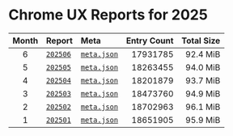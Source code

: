 # Chrome UX Reports for 2025

| Month | Report | Meta | Entry Count | Total Size |
|:-----:|:-------|:-----|------------:|-----------:|
| 6 | [`202506`](https://github.com/crissyfield/crux-dumps/blob/main/2025/06) | [`meta.json`](https://github.com/crissyfield/crux-dumps/raw/main/2025/06/meta.json) | 17931785 | 92.4 MiB |
| 5 | [`202505`](https://github.com/crissyfield/crux-dumps/blob/main/2025/05) | [`meta.json`](https://github.com/crissyfield/crux-dumps/raw/main/2025/05/meta.json) | 18263455 | 94.0 MiB |
| 4 | [`202504`](https://github.com/crissyfield/crux-dumps/blob/main/2025/04) | [`meta.json`](https://github.com/crissyfield/crux-dumps/raw/main/2025/04/meta.json) | 18201879 | 93.7 MiB |
| 3 | [`202503`](https://github.com/crissyfield/crux-dumps/blob/main/2025/03) | [`meta.json`](https://github.com/crissyfield/crux-dumps/raw/main/2025/03/meta.json) | 18473760 | 94.9 MiB |
| 2 | [`202502`](https://github.com/crissyfield/crux-dumps/blob/main/2025/02) | [`meta.json`](https://github.com/crissyfield/crux-dumps/raw/main/2025/02/meta.json) | 18702963 | 96.1 MiB |
| 1 | [`202501`](https://github.com/crissyfield/crux-dumps/blob/main/2025/01) | [`meta.json`](https://github.com/crissyfield/crux-dumps/raw/main/2025/01/meta.json) | 18651905 | 95.9 MiB |
